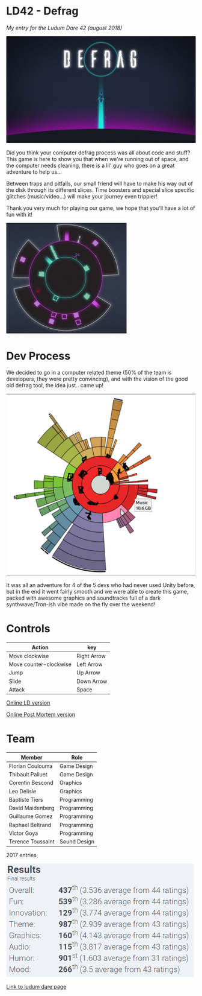 # LD42  - Defrag

_My entry for the Ludum Dare 42 (august 2018)_

![header](header.png)

Did you think your computer defrag process was all about code and stuff? 
This game is here to show you that when we're running out of space, and the computer needs cleaning, there is a lil' guy who goes on a great adventure to help us...

Between traps and pitfalls, our small friend will have to make his way out of the disk through its different slices.
Time boosters and special slice specific glitches (music/video...) will make your journey even trippier! 

Thank you very much for playing our game, we hope that you'll have a lot of fun with it!

![gif](mock.gif)

# Dev Process

We decided to go in a computer related theme (50% of the team is developers, they were pretty convincing), and with the vision of the good old defrag tool, the idea just.. came up!

![dev-process](dev-process.png)


It was all an adventure for 4 of the 5 devs who had never used Unity before, but in the end it went fairly smooth and we were able to create this game, packed with awesome graphics and soundtracks full of a dark synthwave/Tron-ish vibe made on the fly over the weekend!

# Controls

| Action | key |
| -------| --- |
| Move clockwise | Right Arrow |
| Move counter-clockwise | Left Arrow |
| Jump | Up Arrow |
| Slide | Down Arrow |
| Attack | Space |

[Online LD version](https://guillaume-gomez.github.io/LD42/Build/)

[Online Post Mortem version](https://guillaume-gomez.github.io/LD42/PostMortemBuild/)

# Team

| Member | Role |
| ------ | ---- |
| Florian Coulouma | Game Design |
| Thibault Palluet | Game Design |
| Corentin Bescond | Graphics|
| Leo Delisle | Graphics |
| Baptiste Tiers | Programming |
| David Maidenberg | Programming |
| Guillaume Gomez | Programming |
| Raphael Beltrand | Programming |
| Victor Goya | Programming |
| Terence Toussaint | Sound Design |


2017 entries


![ranking](ranking.png)

[Link to ludum dare page](https://ldjam.com/events/ludum-dare/42/defrag-3)
